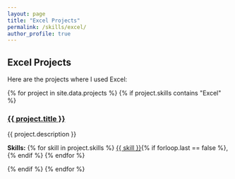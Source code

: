 ```yaml
---
layout: page
title: "Excel Projects"
permalink: /skills/excel/
author_profile: true
---
```


## Excel Projects

Here are the projects where I used Excel:

<section class="project-list">
  {% for project in site.data.projects %}
    {% if project.skills contains "Excel" %}
      <article class="project-item">
        <h3><a href="{{ project.url }}">{{ project.title }}</a></h3>
        <p>{{ project.description }}</p>
        <p><strong>Skills:</strong> 
          {% for skill in project.skills %}
            <a href="/skills/{{ skill | downcase }}/">{{ skill }}</a>{% if forloop.last == false %}, {% endif %}
          {% endfor %}
        </p>
      </article>
    {% endif %}
  {% endfor %}
</section>
